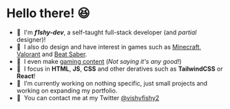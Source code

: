 <h1><b>Hello there! 😆</b></h1>

- 👋&nbsp; I'm ***f1shy-dev***, a self-taught full-stack developer (and *partial* designer)! 
- 🎨&nbsp; I also do design and have interest in games such as [Minecraft](https://minecraft.net), [Valorant](https://playvalorant.com/) and [Beat Saber](http://beatsaber.com/). 
- 🎥&nbsp; I even make [gaming content](https://www.youtube.com/channel/UC5MH3PWbisEknFNEmrhtTXg) (*Not saying it's any good!*)
- 💾&nbsp; I focus in **HTML**, **JS**, **CSS** and other deratives such as **TailwindCSS** or **React**!
- 🚀&nbsp; I’m currently working on nothing specific, just small projects and working on expanding my portfolio.
- 💬&nbsp; You can contact me at my Twitter [@vishyfishy2](https://twitter.com/vishyfishy2)
 

